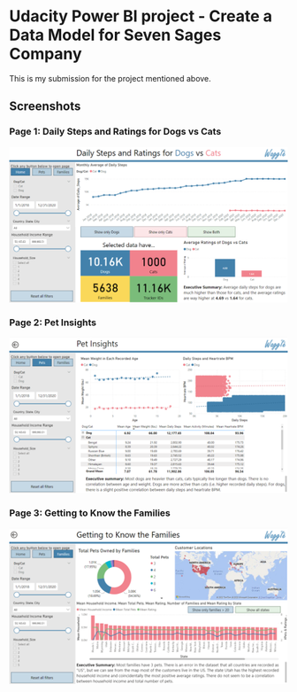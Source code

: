 # Udacity Power BI project - Create a Data Model for Seven Sages Company

This is my submission for the project mentioned above.

## Screenshots

### Page 1: Daily Steps and Ratings for Dogs vs Cats

![home](1-home.PNG)

### Page 2: Pet Insights

![pets](2-pets.PNG)

### Page 3: Getting to Know the Families

![families](3-families.PNG)

